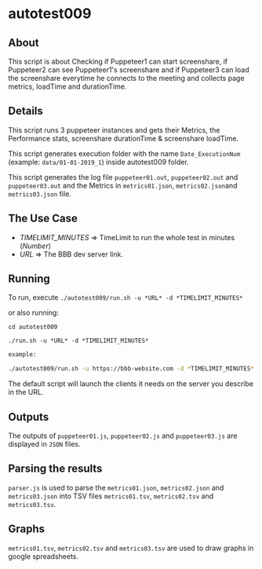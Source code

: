# autotest009

## About

This script is about Checking if Puppeteer1 can start screenshare, if Puppeteer2 can see Puppeteer1's screenshare and if Puppeteer3 can load the screenshare everytime he connects to the meeting and collects page metrics, loadTime and durationTime.

## Details

This script runs 3 puppeteer instances and gets their Metrics, the Performance stats, screenshare durationTime & screenshare loadTime.

This script generates execution folder with the name `Date_ExecutionNum` (example: `data/01-01-2019_1`) inside autotest009 folder.

This script generates the log file `puppeteer01.out`, `puppeteer02.out` and `puppeteer03.out` and the Metrics in `metrics01.json`, `metrics02.json`and `metrics03.json` file.

## The Use Case

- *TIMELIMIT_MINUTES* => TimeLimit to run the whole test in minutes (_Number_)
- *URL* => The BBB dev server link.

## Running

To run, execute `./autotest009/run.sh -u *URL* -d *TIMELIMIT_MINUTES*`

or also running: 

```
cd autotest009

./run.sh -u *URL* -d *TIMELIMIT_MINUTES*
```

~~~bash
example: 

./autotest009/run.sh -u https://bbb-website.com -d *TIMELIMIT_MINUTES*
~~~

The default script will launch the clients it needs on the server you describe in the URL.

## Outputs

The outputs of `puppeteer01.js`, `puppeteer02.js` and `puppeteer03.js` are displayed in `JSON` files.

## Parsing the results

`parser.js` is used to parse the `metrics01.json`, `metrics02.json` and `metrics03.json` into TSV files `metrics01.tsv`, `metrics02.tsv` and `metrics03.tsv`.

## Graphs

`metrics01.tsv`, `metrics02.tsv` and `metrics03.tsv` are used to draw graphs in google spreadsheets.